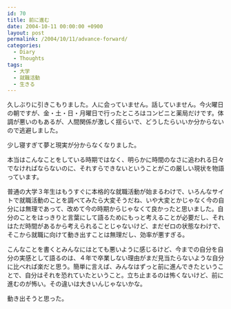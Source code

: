 ```yaml
---
id: 70
title: 前に進む
date: 2004-10-11 00:00:00 +0900
layout: post
permalink: /2004/10/11/advance-forward/
categories:
  - Diary
  - Thoughts
tags:
  - 大学
  - 就職活動
  - 生きる
---
```

久しぶりに引きこもりました。人に会っていません。話していません。今火曜日の朝ですが、金・土・日・月曜日で行ったところはコンビニと薬局だけです。体調が悪いのもあるが、人間関係が激しく揺らいで、どうしたらいいか分からないので逃避しました。
  
<!--more-->

少し寝すぎて夢と現実が分からなくなりました。
  
本当はこんなことをしている時期ではなく、明らかに時間のなさに追われる日々でなければならないのに、それすらできないということがこの厳しい現状を物語っています。

普通の大学３年生はもうすぐに本格的な就職活動が始まるわけで、いろんなサイトで就職活動のことを調べてみたら大変そうだね、いや大変とかじゃなく今の自分には無理であって、改めて今の時期からじゃなくて良かったと思いました。自分のことをはっきりと言葉にして語るためにもっと考えることが必要だし、それはただ時間があるから考えられることじゃないけど、まだゼロの状態なわけで、そこから就職に向けて動き出すことは無理だし、効率が悪すぎる。
  
こんなことを書くとみんなにはとても悪いように感じるけど、今までの自分を自分の実感として語るのは、４年で卒業しない理由がまだ見当たらないような自分に比べれば楽だと思う。簡単に言えば、みんなはずっと前に進んできたということで、自分はそれを恐れていたということ。立ち止まるのは怖くないけど、前に進むのが怖い。その違いは大きいんじゃないかな。

動き出そうと思った。
